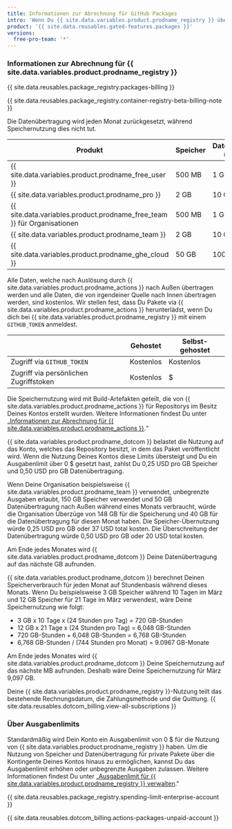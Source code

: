 ```yaml
---
title: Informationen zur Abrechnung für GitHub Packages
intro: 'Wenn Du {{ site.data.variables.product.prodname_registry }} über die in Deinem Konto definierten Kontingente für Speicher oder Datenübertragung verwenden möchtest, wird Dir die zusätzliche Nutzung in Rechnung gestellt.'
product: '{{ site.data.reusables.gated-features.packages }}'
versions:
  free-pro-team: '*'
---
```


### Informationen zur Abrechnung für {{ site.data.variables.product.prodname_registry }}

{{ site.data.reusables.package_registry.packages-billing }}

{{ site.data.reusables.package_registry.container-registry-beta-billing-note }}

Die Datenübertragung wird jeden Monat zurückgesetzt, während Speichernutzung dies nicht tut.

| Produkt                                                                   | Speicher | Datenübertragung (pro Monat) |
| ------------------------------------------------------------------------- | -------- | ---------------------------- |
| {{ site.data.variables.product.prodname_free_user }}                    | 500 MB   | 1 GB                         |
| {{ site.data.variables.product.prodname_pro }}                            | 2 GB     | 10 GB                        |
| {{ site.data.variables.product.prodname_free_team }} für Organisationen | 500 MB   | 1 GB                         |
| {{ site.data.variables.product.prodname_team }}                           | 2 GB     | 10 GB                        |
| {{ site.data.variables.product.prodname_ghe_cloud }}                    | 50 GB    | 100 GB                       |

Alle Daten, welche nach Auslösung durch {{ site.data.variables.product.prodname_actions }} nach Außen übertragen werden und alle Daten, die von irgendeiner Quelle nach Innen übertragen werden, sind kostenlos. Wir stellen fest, dass Du Pakete via {{ site.data.variables.product.prodname_actions }} herunterlädst, wenn Du dich bei {{ site.data.variables.product.prodname_registry }} mit einem `GITHUB_TOKEN` anmeldest.

|                                        | Gehostet  | Selbst-gehostet |
| -------------------------------------- | --------- | --------------- |
| Zugriff via `GITHUB_TOKEN`             | Kostenlos | Kostenlos       |
| Zugriff via persönlichen Zugriffstoken | Kostenlos | $               |

Die Speichernutzung wird mit Build-Artefakten geteilt, die von {{ site.data.variables.product.prodname_actions }} für Repositorys im Besitz Deines Kontos erstellt wurden. Weitere Informationen findest Du unter „[Informationen zur Abrechnung für {{ site.data.variables.product.prodname_actions }}](/github/setting-up-and-managing-billing-and-payments-on-github/about-billing-for-github-actions).“

{{ site.data.variables.product.prodname_dotcom }} belastet die Nutzung auf das Konto, welches das Repository besitzt, in dem das Paket veröffentlicht wird. Wenn die Nutzung Deines Kontos diese Limits übersteigt und Du ein Ausgabenlimit über 0 $ gesetzt hast, zahlst Du 0,25 USD pro GB Speicher und 0,50 USD pro GB Datenübertragung.

Wenn Deine Organisation beispielsweise {{ site.data.variables.product.prodname_team }} verwendet, unbegrenzte Ausgaben erlaubt, 150 GB Speicher verwendet und 50 GB Datenübertragung nach Außen während eines Monats verbraucht, würde die Organisation Überzüge von 148 GB für die Speicherung und 40 GB für die Datenübertragung für diesen Monat haben. Die Speicher-Übernutzung würde 0,25 USD pro GB oder 37 USD total kosten. Die Überschreitung der Datenübertragung würde 0,50 USD pro GB oder 20 USD total kosten.

Am Ende jedes Monates wird {{ site.data.variables.product.prodname_dotcom }} Deine Datenübertragung auf das nächste GB aufrunden.

{{ site.data.variables.product.prodname_dotcom }} berechnet Deinen Speicherverbrauch für jeden Monat auf Stundenbasis während dieses Monats. Wenn Du beispielsweise 3 GB Speicher während 10 Tagen im März und 12 GB Speicher für 21 Tage im März verwendest, wäre Deine Speichernutzung wie folgt:

- 3 GB x 10 Tage x (24 Stunden pro Tag) = 720 GB-Stunden
- 12 GB x 21 Tage x (24 Stunden pro Tag) = 6,048 GB-Stunden
- 720 GB-Stunden + 6,048 GB-Stunden = 6,768 GB-Stunden
- 6,768 GB-Stunden / (744 Stunden pro Monat) = 9.0967 GB-Monate

Am Ende jedes Monates wird {{ site.data.variables.product.prodname_dotcom }} Deine Speichernutzung auf das nächste MB aufrunden. Deshalb wäre Deine Speichernutzung für März 9,097 GB.

Deine {{ site.data.variables.product.prodname_registry }}-Nutzung teilt das bestehende Rechnungsdatum, die Zahlungsmethode und die Quittung. {{ site.data.reusables.dotcom_billing.view-all-subscriptions }}

### Über Ausgabenlimits

Standardmäßig wird Dein Konto ein Ausgabenlimit von 0 $ für die Nutzung von {{ site.data.variables.product.prodname_registry }} haben. Um die Nutzung von Speicher und Datenübertragung für private Pakete über die Kontingente Deines Kontos hinaus zu ermöglichen, kannst Du das Ausgabenlimit erhöhen oder unbegrenzte Ausgaben zulassen. Weitere Informationen findest Du unter „[Ausgabenlimit für {{ site.data.variables.product.prodname_registry }} verwalten](/github/setting-up-and-managing-billing-and-payments-on-github/managing-your-spending-limit-for-github-packages)."

{{ site.data.reusables.package_registry.spending-limit-enterprise-account }}

{{ site.data.reusables.dotcom_billing.actions-packages-unpaid-account }}
